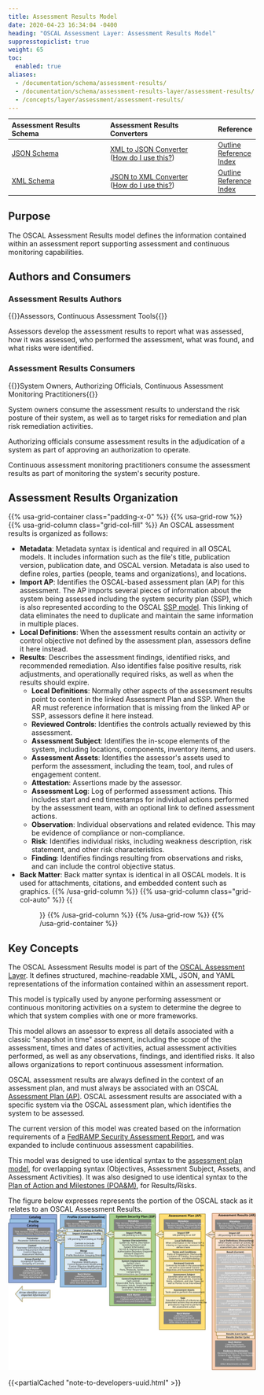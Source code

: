 ```yaml
---
title: Assessment Results Model
date: 2020-04-23 16:34:04 -0400
heading: "OSCAL Assessment Layer: Assessment Results Model"
suppresstopiclist: true
weight: 65
toc:
  enabled: true
aliases:
  - /documentation/schema/assessment-results/
  - /documentation/schema/assessment-results-layer/assessment-results/
  - /concepts/layer/assessment/assessment-results/
---
```


| Assessment Results Schema | Assessment Results Converters | Reference
|:--- |:--- |:--- |
| [JSON Schema](https://pages.nist.gov/OSCAL-Reference/release-assets/latest/oscal_assessment-results_schema.json) | [XML to JSON Converter](https://pages.nist.gov/OSCAL-Reference/release-assets/latest/oscal_assessment-results_xml-to-json-converter.xsl)<br />([How do I use this?](https://github.com/usnistgov/OSCAL/blob/main/build/README.md#converters)) | [Outline](https://pages.nist.gov/OSCAL-Reference/models/latest/assessment-results/json-outline/)<br />[Reference](https://pages.nist.gov/OSCAL-Reference/models/latest/assessment-results/json-reference/)<br />[Index](https://pages.nist.gov/OSCAL-Reference/models/latest/assessment-results/json-index/) |
| [XML Schema](https://pages.nist.gov/OSCAL-Reference/release-assets/latest/oscal_assessment-results_schema.xsd) | [JSON to XML Converter](https://pages.nist.gov/OSCAL-Reference/release-assets/latest/oscal_assessment-results_json-to-xml-converter.xsl)<br />([How do I use this?](https://github.com/usnistgov/OSCAL/blob/main/build/README.md#converters)) | [Outline](https://pages.nist.gov/OSCAL-Reference/models/latest/assessment-results/xml-outline/)<br />[Reference](https://pages.nist.gov/OSCAL-Reference/models/latest/assessment-results/xml-reference/)<br />[Index](https://pages.nist.gov/OSCAL-Reference/models/latest/assessment-results/xml-index/) |

## Purpose

The OSCAL Assessment Results model defines the information contained within an assessment report supporting assessment and continuous monitoring capabilities.

## Authors and Consumers

### Assessment Results Authors

{{<callout>}}Assessors, Continuous Assessment Tools{{</callout>}}

Assessors develop the assessment results to report what was assessed, how it was assessed, who performed the assessment, what was found, and what risks were identified.

### Assessment Results Consumers

{{<callout>}}System Owners, Authorizing Officials, Continuous Assessment Monitoring Practitioners{{</callout>}}

System owners consume the assessment results to understand the risk posture of their system, as well as to target risks for remediation and plan risk remediation activities.

Authorizing officials consume assessment results in the adjudication of a system as part of approving an authorization to operate.

Continuous assessment monitoring practitioners consume the assessment results as part of monitoring the system's security posture.

##  Assessment Results Organization

{{% usa-grid-container class="padding-x-0" %}}
{{% usa-grid-row %}}
{{% usa-grid-column class="grid-col-fill" %}}
An OSCAL assessment results is organized as follows:
- **Metadata**: Metadata syntax is identical and required in all OSCAL models. It includes information such as the file's title, publication version, publication date, and OSCAL version. Metadata is also used to define roles, parties (people, teams and organizations), and locations.
- **Import AP**: Identifies the OSCAL-based assessment plan (AP) for this assessment. The AP imports several pieces of information about the system being assessed including the system security plan (SSP), which is also represented according to the OSCAL [SSP model](../../implementation/ssp/). This linking of data eliminates the need to duplicate and maintain the same information in multiple places.
- **Local Definitions**: When the assessment results contain an activity or control objective not defined by the assessment plan, assessors define it here instead.
- **Results**: Describes the assessment findings, identified risks, and recommended remediation. Also identifies false positive results, risk adjustments, and operationally required risks, as well as when the results should expire.
  - **Local Definitions**: Normally other aspects of the assessment results point to content in the linked Assessment Plan and SSP. When the AR must reference information that is missing from the linked AP or SSP, assessors define it here instead.
  - **Reviewed Controls**: Identifies the controls actually reviewed by this assessment.
  - **Assessment Subject**: Identifies the in-scope elements of the system, including locations, components, inventory items, and users.
  - **Assessment Assets**: Identifies the assessor's assets used to perform the assessment, including the team, tool, and rules of engagement content.
  - **Attestation**: Assertions made by the assessor.
  - **Assessment Log**: Log of performed assessment actions. This includes start and end timestamps for individual actions performed by the assessment team, with an optional link to defined assessment actions.
  - **Observation**: Individual observations and related evidence. This may be evidence of compliance or non-compliance.
  - **Risk**: Identifies individual risks, including weakness description, risk statement, and other risk characteristics.
  - **Finding**: Identifies findings resulting from observations and risks, and can include the control objective status.
- **Back Matter**: Back matter syntax is identical in all OSCAL models. It is used for attachments, citations, and embedded content such as graphics.
{{% /usa-grid-column %}}
{{% usa-grid-column class="grid-col-auto" %}}
{{<figure src="assessment-results-model.svg" alt="A diagram depicting the assessment results model. As described in the text, within the larger assessment results model box, it shows a metadata at the top, followed by an import AP box, objectives box, assessment subject box, assessment assets box, assessment activities box, results box, and finally a back matter box." class="maxw-full margin-top-0">}}
{{% /usa-grid-column %}}
{{% /usa-grid-row %}}
{{% /usa-grid-container %}}

## Key Concepts

The OSCAL Assessment Results model is part of the [OSCAL Assessment Layer](../). It defines structured, machine-readable XML, JSON, and YAML representations of the information contained within an assessment report.

This model is typically used by anyone performing assessment or continuous monitoring activities on a system to determine the degree to which that system complies with one or more frameworks.

This model allows an assessor to express all details associated with a classic "snapshot in time" assessment, including the scope of the assessment, times and dates of activities, actual assessment activities performed, as well as any observations, findings, and identified risks. It also allows organizations to report continuous assessment information.

OSCAL assessment results are always defined in the context of an assessment plan, and must always be associated with an OSCAL [Assessment Plan (AP)](../assessment-plan/). OSCAL assessment results are associated with a specific system via the OSCAL assessment plan, which identifies the system to be assessed.

The current version of this model was created based on the information requirements of a [FedRAMP Security Assessment Report](https://www.fedramp.gov/assets/resources/templates/FedRAMP-Annual-SAR-Template.docx), and was expanded to include continuous assessment capabilities.

This model was designed to use identical syntax to the [assessment plan model](../assessment-plan/), for overlapping syntax (Objectives, Assessment Subject, Assets, and Assessment Activities). It was also designed to use identical syntax to the [Plan of Action and Milestones (POA&M)](../poam/), for Results/Risks.

The figure below expresses represents the portion of the OSCAL stack as it relates to an OSCAL Assessment Results.
![A diagram representing the OSCAL stack from a assessment results' perspective.](OSCAL-stack-assessment_results.svg)

{{<partialCached "note-to-developers-uuid.html" >}}
